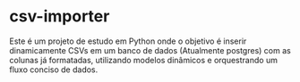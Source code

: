 # csv-importer
Este é um projeto de estudo em Python onde o objetivo é inserir dinamicamente CSVs em um banco de dados (Atualmente postgres) com as colunas já formatadas, utilizando modelos dinâmicos e orquestrando um fluxo conciso de dados.
